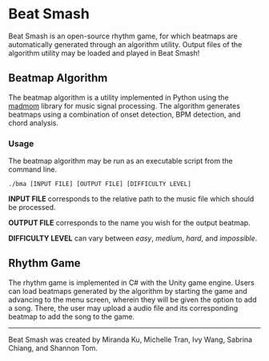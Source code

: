 # Beat Smash
Beat Smash is an open-source rhythm game, for which beatmaps are automatically generated through an algorithm utility. Output files of the algorithm utility may be loaded and played in Beat Smash!

## Beatmap Algorithm

The beatmap algorithm is a utility implemented in Python using the [madmom](https://github.com/CPJKU/madmom) library for music signal processing. The algorithm generates beatmaps using a combination of onset detection, BPM detection, and chord analysis.

### Usage

The beatmap algorithm may be run as an executable script from the command line.

`./bma [INPUT FILE] [OUTPUT FILE] [DIFFICULTY LEVEL]`

**INPUT FILE** corresponds to the relative path to the music file which should be processed.

**OUTPUT FILE** corresponds to the name you wish for the output beatmap.

**DIFFICULTY LEVEL** can vary between *easy*, *medium*, *hard*, and *impossible*.

## Rhythm Game

The rhythm game is implemented in C# with the Unity game engine. Users can load beatmaps generated by the algorithm by starting the game and advancing to the menu screen, wherein they will be given the option to add a song. There, the user may upload a audio file and its corresponding beatmap to add the song to the game.

---

Beat Smash was created by Miranda Ku, Michelle Tran, Ivy Wang, Sabrina Chiang, and Shannon Tom.
